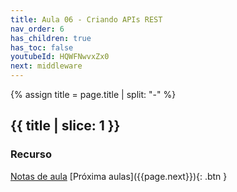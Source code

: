 ```yaml
---
title: Aula 06 - Criando APIs REST
nav_order: 6
has_children: true
has_toc: false
youtubeId: HQWFNwvxZx0
next: middleware
---
```


{% assign title = page.title | split: "-" %}

## {{ title | slice: 1 }}

### Recurso

<span class="fs-3">
  <a href="{{site.baseurl}}/assets/downloads/06-Criando-apis-rest.pdf" class="btn" target="_blank">Notas de aula</a>
<!--  <a href="https://www.icloud.com/keynote/0vGSUyeYDqiIPQYHqHpQubOAA#09-Fundamentos-de-NodeJS" class="btn" target="_blank">Notas de aula com animações</a> -->
</span>


<span class="fs-3 float-right">
[Próxima aulas]({{page.next}}){: .btn }
</span>


